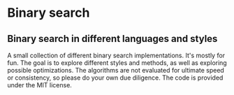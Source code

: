 # Binary search
## Binary search in different languages and styles
A small collection of different binary search implementations. It's mostly for fun. The goal is to explore different styles and methods, as well as exploring possible optimizations.
The algorithms are not evaluated for ultimate speed or consistency, so please do your own due diligence.
The code is provided under the MIT license.
